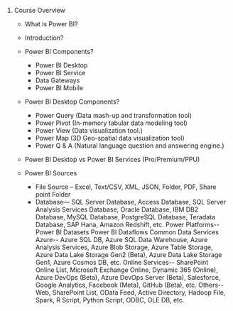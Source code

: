 1.	Course Overview
    - What is Power BI?
    - Introduction?
    - Power BI Components?
        - Power BI Desktop
	    - Power BI Service
        - Data Gateways
	    - Power BI Mobile
    - Power BI Desktop Components?
        - Power Query (Data mash-up and transformation tool)
	    - Power Pivot (In-memory tabular data modeling tool)
        - Power View (Data visualization tool.)
	    - Power Map (3D Geo-spatial data visualization tool)
        - Power Q & A (Natural language question and answering engine.)


    - Power BI Desktop vs Power BI Services (Pro/Premium/PPU)
    - Power BI Sources
        - File Source –
            Excel, Text/CSV, XML, JSON, Folder, PDF, Share point Folder 
        - Database—
            SQL Server Database, Access Database, SQL Server Analysis Services Database, Oracle Database, IBM DB2 Database, MySQL Database, PostgreSQL Database, Teradata Database, SAP Hana, Amazon Redshift, etc.
Power Platforms--
Power BI Datasets
Power BI Dataflows 
Common Data Services 
Azure--
Azure SQL DB, Azure SQL Data Warehouse, Azure Analysis Services, Azure Blob Storage, Azure Table Storage, Azure Data Lake Storage Gen2 (Beta), Azure Data Lake Storage Gen1, Azure Cosmos DB, etc.
Online Services--
SharePoint Online List, Microsoft Exchange Online, Dynamic 365 (Online), Azure DevOps (Beta), Azure DevOps Server (Beta), Salesforce, Google Analytics, Facebook (Meta), GitHub (Beta), etc.
Others--
Web, SharePoint List, OData Feed, Active Directory, Hadoop File, Spark, R Script, Python Script, ODBC, OLE DB, etc.

